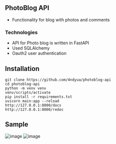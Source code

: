 ## PhotoBlog API
- Functionality for blog with photos and comments
### Technologies

- API for Photo blog is written in FastAPI 
- Used SQLAlchemy
- Oauth2 user authentication

## Installation
```
git clone https://github.com/4ndyua/photoblog-api
cd photoblog-api
python -m venv venv
venv/scripts/activate
pip install -r requirements.txt
uvicorn main:app --reload
http://127.0.0.1:8000/docs
http://127.0.0.1:8000/redoc
```
## Sample
![image](https://user-images.githubusercontent.com/64310996/182104622-2dfd8af3-551c-4f19-b2d9-7259a82400c0.png)
![image](https://user-images.githubusercontent.com/64310996/182104816-00a3c873-96be-4fb3-b473-ce5e80f48ee2.png)
